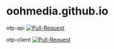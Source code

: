# oohmedia.github.io

otp-api [![Pull-Request](https://github.com/oohmedia/otp-api/actions/workflows/pull-request.yml/badge.svg)](https://github.com/oohmedia/otp-api/actions/workflows/pull-request.yml)

otp-client [![Pull-Request](https://github.com/oohmedia/otp-client/actions/workflows/pull-request.yml/badge.svg)](https://github.com/oohmedia/otp-client/actions/workflows/pull-request.yml)
